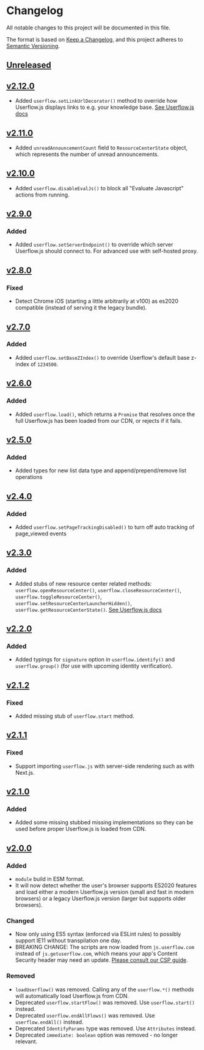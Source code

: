 # Changelog

All notable changes to this project will be documented in this file.

The format is based on [Keep a Changelog](https://keepachangelog.com/en/1.0.0/), and this project adheres to [Semantic Versioning](https://semver.org/spec/v2.0.0.html).

## [Unreleased]

## [v2.12.0]

- Added `userflow.setLinkUrlDecorator()` method to override how Userflow.js displays links to e.g. your knowledge base. [See Userflow.js docs](https://userflow.com/docs/userflow-js#setlinkurldecorator)

## [v2.11.0]

- Added `unreadAnnouncementCount` field to `ResourceCenterState` object, which represents the number of unread announcements.

## [v2.10.0]

- Added `userflow.disableEvalJs()` to block all "Evaluate Javascript" actions from running.

## [v2.9.0]

### Added

- Added `userflow.setServerEndpoint()` to override which server Userflow.js should connect to. For advanced use with self-hosted proxy.

## [v2.8.0]

### Fixed

- Detect Chrome iOS (starting a little arbitrarily at v100) as es2020 compatible (instead of serving it the legacy bundle).

## [v2.7.0]

### Added

- Added `userflow.setBaseZIndex()` to override Userflow's default base z-index of `1234500`.

## [v2.6.0]

### Added

- Added `userflow.load()`, which returns a `Promise` that resolves once the full Userflow.js has been loaded from our CDN, or rejects if it fails.

## [v2.5.0]

### Added

- Added types for new list data type and append/prepend/remove list operations

## [v2.4.0]

### Added

- Added `userflow.setPageTrackingDisabled()` to turn off auto tracking of page_viewed events

## [v2.3.0]

### Added

- Added stubs of new resource center related methods: `userflow.openResourceCenter()`, `userflow.closeResourceCenter()`, `userflow.toggleResourceCenter()`, `userflow.setResourceCenterLauncherHidden()`, `userflow.getResourceCenterState()`. [See Userflow.js docs](https://userflow.com/docs/userflow-js#resource-center)

## [v2.2.0]

### Added

- Added typings for `signature` option in `userflow.identify()` and `userflow.group()` (for use with upcoming identity verification).

## [v2.1.2]

### Fixed

- Added missing stub of `userflow.start` method.

## [v2.1.1]

### Fixed

- Support importing `userflow.js` with server-side rendering such as with Next.js.

## [v2.1.0]

### Added

- Added some missing stubbed missing implementations so they can be used before proper Userflow.js is loaded from CDN.

## [v2.0.0]

### Added

- `module` build in ESM format.
- It will now detect whether the user's browser supports ES2020 features and load either a modern Userflow.js version (small and fast in modern browsers) or a legacy Userflow.js version (larger but supports older browsers).

### Changed

- Now only using ES5 syntax (enforced via ESLint rules) to possibly support IE11 without transpilation one day.
- BREAKING CHANGE: The scripts are now loaded from `js.userflow.com` instead of `js.getuserflow.com`, which means your app's Content Security header may need an update. [Please consult our CSP guide](https://userflow.com/docs/dev/csp).

### Removed

- `loadUserflow()` was removed. Calling any of the `userflow.*()` methods will automatically load Userflow.js from CDN.
- Deprecated `userflow.startFlow()` was removed. Use `userflow.start()` instead.
- Deprecated `userflow.endAllFlows()` was removed. Use `userflow.endAll()` instead.
- Deprecated `IdentifyParams` type was removed. Use `Attributes` instead.
- Deprecated `immediate: boolean` option was removed - no longer relevant.

[unreleased]: https://github.com/userflow/userflow.js/compare/v2.12.0...HEAD
[v2.12.0]: https://github.com/userflow/userflow.js/compare/v2.11.0...v2.12.0
[v2.11.0]: https://github.com/userflow/userflow.js/compare/v2.10.0...v2.11.0
[v2.10.0]: https://github.com/userflow/userflow.js/compare/v2.9.0...v2.10.0
[v2.9.0]: https://github.com/userflow/userflow.js/compare/v2.8.0...v2.9.0
[v2.8.0]: https://github.com/userflow/userflow.js/compare/v2.7.0...v2.8.0
[v2.7.0]: https://github.com/userflow/userflow.js/compare/v2.6.0...v2.7.0
[v2.6.0]: https://github.com/userflow/userflow.js/compare/v2.5.0...v2.6.0
[v2.5.0]: https://github.com/userflow/userflow.js/compare/v2.4.0...v2.5.0
[v2.4.0]: https://github.com/userflow/userflow.js/compare/v2.3.0...v2.4.0
[v2.3.0]: https://github.com/userflow/userflow.js/compare/v2.2.0...v2.3.0
[v2.2.0]: https://github.com/userflow/userflow.js/compare/v2.1.2...v2.2.0
[v2.1.2]: https://github.com/userflow/userflow.js/compare/v2.1.1...v2.1.2
[v2.1.1]: https://github.com/userflow/userflow.js/compare/v2.1.0...v2.1.1
[v2.1.0]: https://github.com/userflow/userflow.js/compare/v2.0.0...v2.1.0
[v2.0.0]: https://github.com/userflow/userflow.js/compare/v1.8.0...v2.0.0
